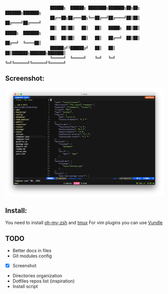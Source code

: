 ```
					██████╗  ██████╗ ████████╗███████╗██╗██╗     ███████╗███████╗
					██╔══██╗██╔═══██╗╚══██╔══╝██╔════╝██║██║     ██╔════╝██╔════╝
					██║  ██║██║   ██║   ██║   █████╗  ██║██║     █████╗  ███████╗
					██║  ██║██║   ██║   ██║   ██╔══╝  ██║██║     ██╔══╝  ╚════██║
					██████╔╝╚██████╔╝   ██║   ██║     ██║███████╗███████╗███████║
					╚═════╝  ╚═════╝    ╚═╝   ╚═╝     ╚═╝╚══════╝╚══════╝╚══════╝
```                                                          


## Screenshot:
![screenshot](https://github.com/diemax/dotfiles/blob/master/screen_shot.png)

## Install:
You need to install [oh-my-zsh](https://github.com/robbyrussell/oh-my-zsh) and [tmux](https://tmux.github.io/) 
For vim plugins you can use [Vundle](https://github.com/VundleVim/Vundle.vim)
## TODO
* Better docs in files
* Git modules config
* [x] Screenshot
* Directories organization
* Dotfiles repos list (inspiration)
* Install script 
